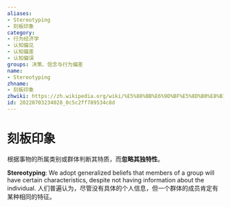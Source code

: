 ```yaml
---
aliases:
- Stereotyping
- 刻板印象
category:
- 行为经济学
- 认知偏见
- 认知偏差
- 认知偏误
groups: 决策、信念与行为偏差
name:
- Stereotyping
zhname:
- 刻板印象
zhwiki: https://zh.wikipedia.org/wiki/%E5%88%BB%E6%9D%BF%E5%8D%B0%E8%B1%A1
id: 20220703234028_0c5c2ff789534c8d
---
```


# 刻板印象

根据事物的所属类别或群体判断其特质，而**忽略其独特性**。

**Stereotyping**: We adopt generalized beliefs that members of a group will have certain characteristics, despite not having information about the individual.
人们普遍认为，尽管没有具体的个人信息，但一个群体的成员肯定有某种相同的特征。